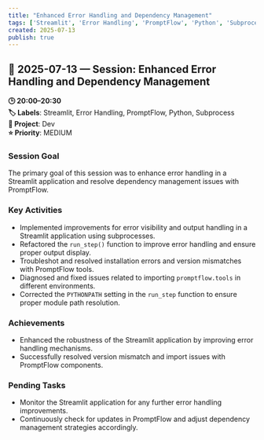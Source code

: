 ```yaml
---
title: "Enhanced Error Handling and Dependency Management"
tags: ['Streamlit', 'Error Handling', 'PromptFlow', 'Python', 'Subprocess']
created: 2025-07-13
publish: true
---
```


## 📅 2025-07-13 — Session: Enhanced Error Handling and Dependency Management

**🕒 20:00–20:30**  
**🏷️ Labels**: Streamlit, Error Handling, PromptFlow, Python, Subprocess  
**📂 Project**: Dev  
**⭐ Priority**: MEDIUM  


### Session Goal
The primary goal of this session was to enhance error handling in a Streamlit application and resolve dependency management issues with PromptFlow.

### Key Activities
- Implemented improvements for error visibility and output handling in a Streamlit application using subprocesses.
- Refactored the `run_step()` function to improve error handling and ensure proper output display.
- Troubleshot and resolved installation errors and version mismatches with PromptFlow tools.
- Diagnosed and fixed issues related to importing `promptflow.tools` in different environments.
- Corrected the `PYTHONPATH` setting in the `run_step` function to ensure proper module path resolution.

### Achievements
- Enhanced the robustness of the Streamlit application by improving error handling mechanisms.
- Successfully resolved version mismatch and import issues with PromptFlow components.

### Pending Tasks
- Monitor the Streamlit application for any further error handling improvements.
- Continuously check for updates in PromptFlow and adjust dependency management strategies accordingly.
